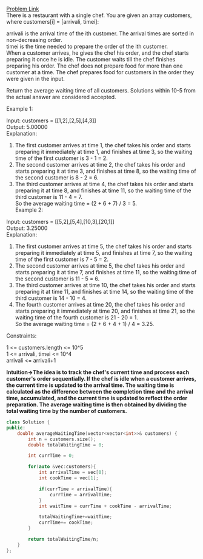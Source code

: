 [Problem Link](https://leetcode.com/problems/average-waiting-time/description/?envType=daily-question&envId=2024-07-09)<br>
There is a restaurant with a single chef. You are given an array customers, where customers[i] = [arrivali, timei]:<br>

arrivali is the arrival time of the ith customer. The arrival times are sorted in non-decreasing order.<br>
timei is the time needed to prepare the order of the ith customer.<br>
When a customer arrives, he gives the chef his order, and the chef starts preparing it once he is idle. The customer waits till the chef finishes preparing his order. The chef does not prepare food for more than one customer at a time. The chef prepares food for customers in the order they were given in the input.<br>

Return the average waiting time of all customers. Solutions within 10-5 from the actual answer are considered accepted.<br>

 

Example 1:<br>

Input: customers = [[1,2],[2,5],[4,3]]<br>
Output: 5.00000<br>
Explanation:<br>
1) The first customer arrives at time 1, the chef takes his order and starts preparing it immediately at time 1, and finishes at time 3, so the waiting time of the first customer is 3 - 1 = 2.<br>
2) The second customer arrives at time 2, the chef takes his order and starts preparing it at time 3, and finishes at time 8, so the waiting time of the second customer is 8 - 2 = 6.<br>
3) The third customer arrives at time 4, the chef takes his order and starts preparing it at time 8, and finishes at time 11, so the waiting time of the third customer is 11 - 4 = 7.<br>
So the average waiting time = (2 + 6 + 7) / 3 = 5.<br>
Example 2:<br>

Input: customers = [[5,2],[5,4],[10,3],[20,1]]<br>
Output: 3.25000<br>
Explanation:<br>
1) The first customer arrives at time 5, the chef takes his order and starts preparing it immediately at time 5, and finishes at time 7, so the waiting time of the first customer is 7 - 5 = 2.<br>
2) The second customer arrives at time 5, the chef takes his order and starts preparing it at time 7, and finishes at time 11, so the waiting time of the second customer is 11 - 5 = 6.<br>
3) The third customer arrives at time 10, the chef takes his order and starts preparing it at time 11, and finishes at time 14, so the waiting time of the third customer is 14 - 10 = 4.<br>
4) The fourth customer arrives at time 20, the chef takes his order and starts preparing it immediately at time 20, and finishes at time 21, so the waiting time of the fourth customer is 21 - 20 = 1.<br>
So the average waiting time = (2 + 6 + 4 + 1) / 4 = 3.25.<br>
 

Constraints:<br>

1 <= customers.length <= 10^5<br>
1 <= arrivali, timei <= 10^4<br>
arrivali <= arrivali+1<br>

__Intuition->The idea is to track the chef's current time and process each customer's order sequentially. If the chef is idle when a customer arrives, the current time is updated to the arrival time. The waiting time is calculated as the difference between the completion time and the arrival time, accumulated, and the current time is updated to reflect the order preparation. The average waiting time is then obtained by dividing the total waiting time by the number of customers.__

```C++
class Solution {
public:
    double averageWaitingTime(vector<vector<int>>& customers) {
        int n = customers.size();
        double totalWaitingTime = 0;

        int currTime = 0;

        for(auto &vec:customers){
            int arrivalTime = vec[0];
            int cookTime = vec[1];

            if(currTime < arrivalTime){
                currTime = arrivalTime;
            }
            int waitTime = currTime + cookTime - arrivalTime;

            totalWaitingTime+=waitTime;
            currTime+= cookTime;
        }

        return totalWaitingTime/n;
    }
};
```
